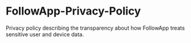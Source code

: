 # FollowApp-Privacy-Policy
Privacy policy describing the transparency about how FollowApp treats sensitive user and device data.
